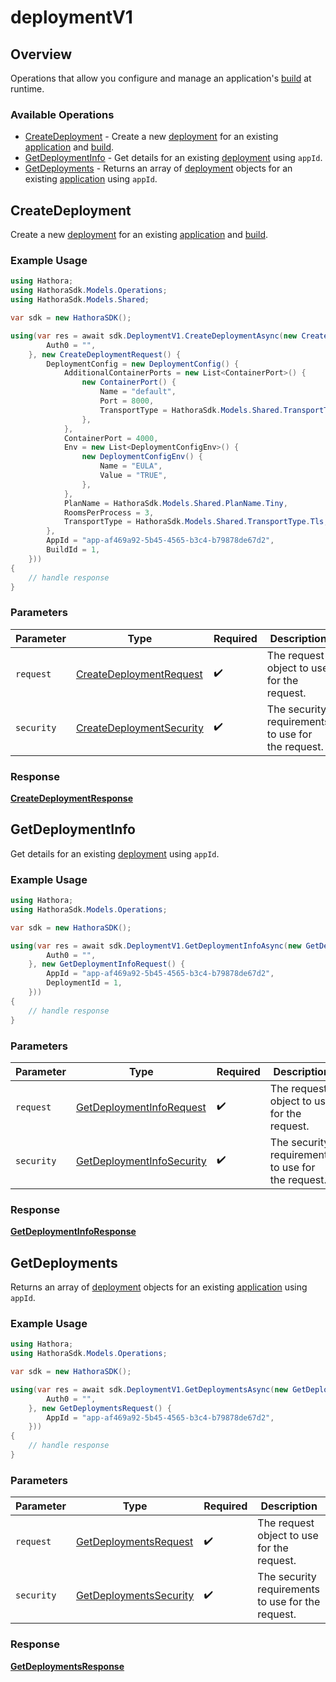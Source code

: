 # deploymentV1

## Overview

Operations that allow you configure and manage an application's [build](https://hathora.dev/docs/concepts/hathora-entities#build) at runtime.

### Available Operations

* [CreateDeployment](#createdeployment) - Create a new [deployment](https://hathora.dev/docs/concepts/hathora-entities#deployment) for an existing [application](https://hathora.dev/docs/concepts/hathora-entities#application) and [build](https://hathora.dev/docs/concepts/hathora-entities#build).
* [GetDeploymentInfo](#getdeploymentinfo) - Get details for an existing [deployment](https://hathora.dev/docs/concepts/hathora-entities#deployment) using `appId`.
* [GetDeployments](#getdeployments) - Returns an array of [deployment](https://hathora.dev/docs/concepts/hathora-entities#deployment) objects for an existing [application](https://hathora.dev/docs/concepts/hathora-entities#application) using `appId`.

## CreateDeployment

Create a new [deployment](https://hathora.dev/docs/concepts/hathora-entities#deployment) for an existing [application](https://hathora.dev/docs/concepts/hathora-entities#application) and [build](https://hathora.dev/docs/concepts/hathora-entities#build).

### Example Usage

```csharp
using Hathora;
using HathoraSdk.Models.Operations;
using HathoraSdk.Models.Shared;

var sdk = new HathoraSDK();

using(var res = await sdk.DeploymentV1.CreateDeploymentAsync(new CreateDeploymentSecurity() {
        Auth0 = "",
    }, new CreateDeploymentRequest() {
        DeploymentConfig = new DeploymentConfig() {
            AdditionalContainerPorts = new List<ContainerPort>() {
                new ContainerPort() {
                    Name = "default",
                    Port = 8000,
                    TransportType = HathoraSdk.Models.Shared.TransportType.Udp,
                },
            },
            ContainerPort = 4000,
            Env = new List<DeploymentConfigEnv>() {
                new DeploymentConfigEnv() {
                    Name = "EULA",
                    Value = "TRUE",
                },
            },
            PlanName = HathoraSdk.Models.Shared.PlanName.Tiny,
            RoomsPerProcess = 3,
            TransportType = HathoraSdk.Models.Shared.TransportType.Tls,
        },
        AppId = "app-af469a92-5b45-4565-b3c4-b79878de67d2",
        BuildId = 1,
    }))
{
    // handle response
}
```

### Parameters

| Parameter                                                                       | Type                                                                            | Required                                                                        | Description                                                                     |
| ------------------------------------------------------------------------------- | ------------------------------------------------------------------------------- | ------------------------------------------------------------------------------- | ------------------------------------------------------------------------------- |
| `request`                                                                       | [CreateDeploymentRequest](../../models/operations/CreateDeploymentRequest.md)   | :heavy_check_mark:                                                              | The request object to use for the request.                                      |
| `security`                                                                      | [CreateDeploymentSecurity](../../models/operations/CreateDeploymentSecurity.md) | :heavy_check_mark:                                                              | The security requirements to use for the request.                               |


### Response

**[CreateDeploymentResponse](../../models/operations/CreateDeploymentResponse.md)**


## GetDeploymentInfo

Get details for an existing [deployment](https://hathora.dev/docs/concepts/hathora-entities#deployment) using `appId`.

### Example Usage

```csharp
using Hathora;
using HathoraSdk.Models.Operations;

var sdk = new HathoraSDK();

using(var res = await sdk.DeploymentV1.GetDeploymentInfoAsync(new GetDeploymentInfoSecurity() {
        Auth0 = "",
    }, new GetDeploymentInfoRequest() {
        AppId = "app-af469a92-5b45-4565-b3c4-b79878de67d2",
        DeploymentId = 1,
    }))
{
    // handle response
}
```

### Parameters

| Parameter                                                                         | Type                                                                              | Required                                                                          | Description                                                                       |
| --------------------------------------------------------------------------------- | --------------------------------------------------------------------------------- | --------------------------------------------------------------------------------- | --------------------------------------------------------------------------------- |
| `request`                                                                         | [GetDeploymentInfoRequest](../../models/operations/GetDeploymentInfoRequest.md)   | :heavy_check_mark:                                                                | The request object to use for the request.                                        |
| `security`                                                                        | [GetDeploymentInfoSecurity](../../models/operations/GetDeploymentInfoSecurity.md) | :heavy_check_mark:                                                                | The security requirements to use for the request.                                 |


### Response

**[GetDeploymentInfoResponse](../../models/operations/GetDeploymentInfoResponse.md)**


## GetDeployments

Returns an array of [deployment](https://hathora.dev/docs/concepts/hathora-entities#deployment) objects for an existing [application](https://hathora.dev/docs/concepts/hathora-entities#application) using `appId`.

### Example Usage

```csharp
using Hathora;
using HathoraSdk.Models.Operations;

var sdk = new HathoraSDK();

using(var res = await sdk.DeploymentV1.GetDeploymentsAsync(new GetDeploymentsSecurity() {
        Auth0 = "",
    }, new GetDeploymentsRequest() {
        AppId = "app-af469a92-5b45-4565-b3c4-b79878de67d2",
    }))
{
    // handle response
}
```

### Parameters

| Parameter                                                                   | Type                                                                        | Required                                                                    | Description                                                                 |
| --------------------------------------------------------------------------- | --------------------------------------------------------------------------- | --------------------------------------------------------------------------- | --------------------------------------------------------------------------- |
| `request`                                                                   | [GetDeploymentsRequest](../../models/operations/GetDeploymentsRequest.md)   | :heavy_check_mark:                                                          | The request object to use for the request.                                  |
| `security`                                                                  | [GetDeploymentsSecurity](../../models/operations/GetDeploymentsSecurity.md) | :heavy_check_mark:                                                          | The security requirements to use for the request.                           |


### Response

**[GetDeploymentsResponse](../../models/operations/GetDeploymentsResponse.md)**

